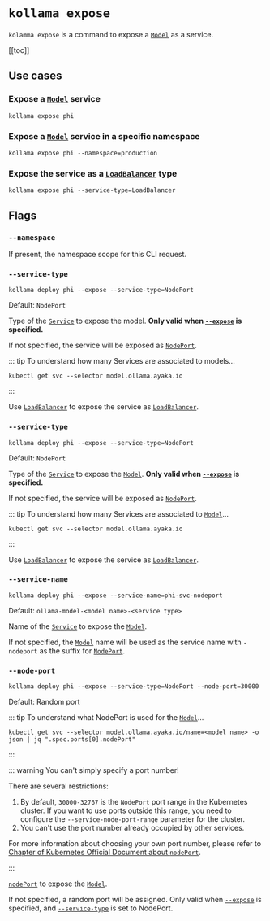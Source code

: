 # `kollama expose`

`kolamma expose` is a command to expose a [`Model`](/pages/en/references/crd/model) as a service.

[[toc]]

## Use cases

### Expose a [`Model`](/pages/en/references/crd/model) service

```shell
kollama expose phi
```

### Expose a [`Model`](/pages/en/references/crd/model) service in a specific namespace

```shell
kollama expose phi --namespace=production
```

### Expose the service as a [`LoadBalancer`](https://kubernetes.io/docs/concepts/services-networking/service/#loadbalancer) type

```shell
kollama expose phi --service-type=LoadBalancer
```

## Flags

### `--namespace`

If present, the namespace scope for this CLI request.

### `--service-type`

```shell
kollama deploy phi --expose --service-type=NodePort
```

Default: `NodePort`

Type of the [`Service`](https://kubernetes.io/docs/concepts/services-networking/service/) to expose the model. **Only valid when [`--expose`](#expose) is specified.**

If not specified, the service will be exposed as [`NodePort`](https://kubernetes.io/docs/concepts/services-networking/service/#type-nodeport).

::: tip To understand how many Services are associated to models...

```shell
kubectl get svc --selector model.ollama.ayaka.io
```

:::

Use [`LoadBalancer`](https://kubernetes.io/docs/concepts/services-networking/service/#loadbalancer) to expose the service as [`LoadBalancer`](https://kubernetes.io/docs/concepts/services-networking/service/#loadbalancer).

### `--service-type`

```shell
kollama deploy phi --expose --service-type=NodePort
```

Default: `NodePort`

Type of the [`Service`](https://kubernetes.io/docs/concepts/services-networking/service/) to expose the [`Model`](/pages/en/references/crd/model). **Only valid when [`--expose`](#expose) is specified.**

If not specified, the service will be exposed as [`NodePort`](https://kubernetes.io/docs/concepts/services-networking/service/#type-nodeport).

::: tip To understand how many Services are associated to [`Model`](/pages/en/references/crd/model)...

```shell
kubectl get svc --selector model.ollama.ayaka.io
```

:::

Use [`LoadBalancer`](https://kubernetes.io/docs/concepts/services-networking/service/#loadbalancer) to expose the service as [`LoadBalancer`](https://kubernetes.io/docs/concepts/services-networking/service/#loadbalancer).

### `--service-name`

```shell
kollama deploy phi --expose --service-name=phi-svc-nodeport
```

Default: `ollama-model-<model name>-<service type>`

Name of the [`Service`](https://kubernetes.io/docs/concepts/services-networking/service/) to expose the [`Model`](/pages/en/references/crd/model).

If not specified, the [`Model`](/pages/en/references/crd/model) name will be used as the service name with `-nodeport` as the suffix for [`NodePort`](https://kubernetes.io/docs/concepts/services-networking/service/#type-nodeport).

### `--node-port`

```shell
kollama deploy phi --expose --service-type=NodePort --node-port=30000
```

Default: Random port

::: tip To understand what NodePort is used for the [`Model`](/pages/en/references/crd/model)...

```shell
kubectl get svc --selector model.ollama.ayaka.io/name=<model name> -o json | jq ".spec.ports[0].nodePort"
```

:::

::: warning You can't simply specify a port number!

There are several restrictions:

1. By default, `30000-32767` is the `NodePort` port range in the Kubernetes cluster. If you want to use ports outside this range, you need to configure the `--service-node-port-range` parameter for the cluster.
2. You can't use the port number already occupied by other services.

For more information about choosing your own port number, please refer to [Chapter of Kubernetes Official Document about `nodePort`](https://kubernetes.io/docs/concepts/services-networking/service/#nodeport-custom-port).

:::

[`nodePort`](https://kubernetes.io/docs/concepts/services-networking/service/#nodeport-custom-port) to expose the [`Model`](/pages/en/references/crd/model).

If not specified, a random port will be assigned. Only valid when [`--expose`](#expose) is specified, and [`--service-type`](#service-type) is set to NodePort.
